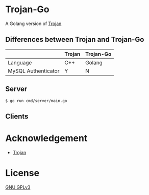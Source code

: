 # Trojan-Go

A Golang version of [Trojan](https://github.com/trojan-gfw/trojan)

## Differences between Trojan and Trojan-Go

| | Trojan | Trojan-Go |
|------|--------|-----------|
| Language | C++ | Golang |
| MySQL Authenticator | Y | N |

## Server

```
$ go run cmd/server/main.go
```

## Clients

# Acknowledgement
- [Trojan](https://github.com/trojan-gfw/trojan)

# License
[GNU GPLv3](./LICENSE)
